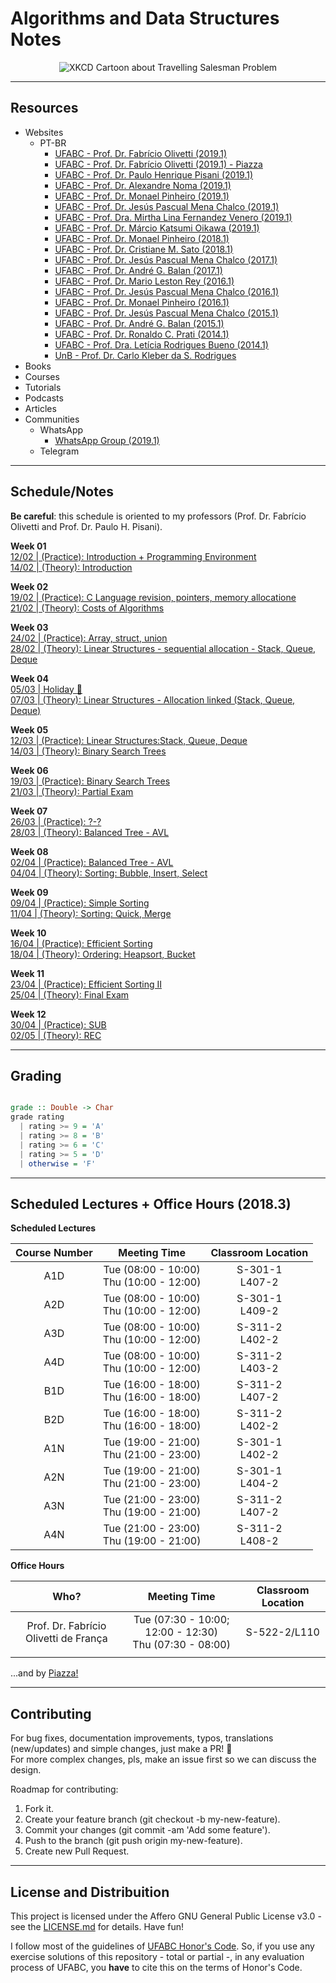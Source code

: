 # Algorithms and Data Structures Notes

<p align="center"

![XKCD Cartoon about Travelling Salesman Problem](https://imgs.xkcd.com/comics/travelling_salesman_problem.png)
>
</p>

---

## Resources

- Websites
  - PT-BR
    - [UFABC - Prof. Dr. Fabrício Olivetti (2019.1)](https://folivetti.github.io/teaching/2019-summer-teaching-2)
    - [UFABC - Prof. Dr. Fabrício Olivetti (2019.1) - Piazza](https://piazza.com/class/jqwakraajou17b)
    - [UFABC - Prof. Dr. Paulo Henrique Pisani (2019.1)](http://professor.ufabc.edu.br/~paulo.pisani/)
    - [UFABC - Prof. Dr. Alexandre Noma (2019.1)](https://sites.google.com/site/alexnoma/home/aed1)
    - [UFABC - Prof. Dr. Monael Pinheiro (2019.1)](https://www.google.com)
    - [UFABC - Prof. Dr. Jesús Pascual Mena Chalco (2019.1)](http://professor.ufabc.edu.br/~jesus.mena/courses/aed1-1q-2019/)
    - [UFABC - Prof. Dra. Mirtha Lina Fernandez Venero (2019.1)](http://professor.ufabc.edu.br/~mirtha.lina/aedi.html) 
    - [UFABC - Prof. Dr. Márcio Katsumi Oikawa (2019.1)](https://www.google.com) 
    - [UFABC - Prof. Dr. Monael Pinheiro (2018.1)](https://sites.google.com/site/aed2018q1/)
    - [UFABC - Prof. Dr. Cristiane M. Sato (2018.1)](http://tidia4.ufabc.edu.br/portal/site/a373abee-ee84-456b-ae94-3ffcb49d0f4f)
    - [UFABC - Prof. Dr. Jesús Pascual Mena Chalco (2017.1)](http://professor.ufabc.edu.br/~jesus.mena/courses/mcta001-1q-2017/)
    - [UFABC - Prof. Dr. André G. Balan (2017.1)](http://tidia4.ufabc.edu.br/portal/site/d837d892-fe3d-42fc-b397-db4d2f221ecd)
    - [UFABC - Prof. Dr. Mario Leston Rey (2016.1)](http://tidia4.ufabc.edu.br/portal/site/3bcb555e-4c7c-4997-8539-8617c9e2a797/)
    - [UFABC - Prof. Dr. Jesús Pascual Mena Chalco (2016.1)](http://professor.ufabc.edu.br/~jesus.mena/courses/bc1424-1q-2016/)
    - [UFABC - Prof. Dr. Monael Pinheiro (2016.1)](http://tidia4.ufabc.edu.br/portal/site/b85749f4-5d60-4acf-9962-d79ef54df8ca)
    - [UFABC - Prof. Dr. Jesús Pascual Mena Chalco (2015.1)](http://professor.ufabc.edu.br/~jesus.mena/courses/bc1424-1q-2015/)
    - [UFABC - Prof. Dr. André G. Balan (2015.1)](http://tidia4.ufabc.edu.br/portal/site/4e8c0b13-e168-4cd0-9575-0fe3c2cb84ce)
    - [UFABC - Prof. Dr. Ronaldo C. Prati (2014.1)](http://tidia4.ufabc.edu.br/portal/site/d1c45181-375f-47fc-940f-37b7992280bf)
    - [UFABC - Prof. Dra. Letícia Rodrigues Bueno (2014.1)](http://professor.ufabc.edu.br/~leticia.bueno/classes/aed1/)
    - [UnB - Prof. Dr. Carlo Kleber da S. Rodrigues](https://sites.google.com/site/carlokleber/alg-e-est-dados)
- Books
- Courses
- Tutorials
- Podcasts
- Articles
- Communities
  - WhatsApp
    - [WhatsApp Group (2019.1)](https://chat.whatsapp.com/Kif1W6czXhfJiN5q4mCFav)
  - Telegram

---

## Schedule/Notes

**Be careful**: this schedule is oriented to my professors (Prof. Dr. Fabrício Olivetti and Prof. Dr. Paulo H. Pisani).

**Week 01** <br/> 
[12/02 | (Practice): Introduction + Programming Environment](https://github.com/el-cardu/algorithms-data-structures-notes/blob/master/notes/01.md) <br/>
[14/02 | (Theory): Introduction](https://github.com/el-cardu/algorithms-data-structures-notes/blob/master/notes/02.md)

**Week 02** <br/>
[19/02 | (Practice): C Language revision, pointers, memory allocatione](https://github.com/el-cardu/algorithms-data-structures-notes/blob/master/notes/03.md) <br/>
[21/02 | (Theory): Costs of Algorithms](https://github.com/el-cardu/algorithms-data-structures-notes/blob/master/notes/04.md)

**Week 03** <br/>
[24/02 | (Practice): Array, struct, union](https://github.com/el-cardu/algorithms-data-structures-notes/blob/master/notes/05.md) <br/>
[28/02 | (Theory): Linear Structures - sequential allocation - Stack, Queue, Deque](https://github.com/el-cardu/algorithms-data-structures-notes/blob/master/notes/06.md)

**Week 04** <br/>
[05/03 | Holiday :tada:](https://github.com/el-cardu/algorithms-data-structures-notes/blob/master/notes/07.md) <br/>
[07/03 | (Theory): Linear Structures - Allocation linked (Stack, Queue, Deque)](https://github.com/el-cardu/algorithms-data-structures-notes/blob/master/notes/08.md)

**Week 05** <br/>
[12/03 | (Practice): Linear Structures:Stack, Queue, Deque](https://github.com/el-cardu/algorithms-data-structures-notes/blob/master/notes/09.md) <br/>
[14/03 | (Theory): Binary Search Trees](https://github.com/el-cardu/algorithms-data-structures-notes/blob/master/notes/10.md)

**Week 06** <br/>
[19/03 | (Practice): Binary Search Trees](https://github.com/el-cardu/algorithms-data-structures-notes/blob/master/notes/11.md) <br/>
[21/03 | (Theory): Partial Exam](https://github.com/el-cardu/algorithms-data-structures-notes/blob/master/notes/12.md)

**Week 07** <br/>
[26/03 | (Practice): ?-?](https://github.com/el-cardu/algorithms-data-structures-notes/blob/master/notes/13.md) <br/>
[28/03 | (Theory): Balanced Tree - AVL](https://github.com/el-cardu/algorithms-data-structures-notes/blob/master/notes/14.md)

**Week 08** <br/>
[02/04 | (Practice): Balanced Tree - AVL](https://github.com/el-cardu/algorithms-data-structures-notes/blob/master/notes/15.md) <br/>
[04/04 | (Theory): Sorting: Bubble, Insert, Select](https://github.com/el-cardu/algorithms-data-structures-notes/blob/master/notes/16.md)

**Week 09** <br/>
[09/04 | (Practice): Simple Sorting](https://github.com/el-cardu/algorithms-data-structures-notes/blob/master/notes/17.md) <br/>
[11/04 | (Theory): Sorting: Quick, Merge](https://github.com/el-cardu/algorithms-data-structures-notes/blob/master/notes/18.md)

**Week 10** <br/>
[16/04 | (Practice): Efficient Sorting](https://github.com/el-cardu/algorithms-data-structures-notes/blob/master/notes/19.md) <br/>
[18/04 | (Theory): Ordering: Heapsort, Bucket](https://github.com/el-cardu/algorithms-data-structures-notes/blob/master/notes/20.md)

**Week 11** <br/>
[23/04 | (Practice): Efficient Sorting II](https://github.com/el-cardu/algorithms-data-structures-notes/blob/master/notes/21.md)<br/>
[25/04 | (Theory): Final Exam](https://github.com/el-cardu/algorithms-data-structures-notes/blob/master/notes/22.md)

**Week 12** <br/>
[30/04 | (Practice): SUB](https://github.com/el-cardu/algorithms-data-structures-notes/blob/master/notes/23.md) <br/>
[02/05 | (Theory): REC](https://github.com/el-cardu/algorithms-data-structures-notes/blob/master/notes/24.md)

---

## Grading

```haskell

grade :: Double -> Char
grade rating
  | rating >= 9 = 'A'
  | rating >= 8 = 'B'
  | rating >= 6 = 'C'
  | rating >= 5 = 'D'
  | otherwise = 'F'
```

---

## Scheduled Lectures + Office Hours (2018.3)

**Scheduled Lectures**

|  Course Number  | Meeting Time | Classroom Location |
| :-----------------------: | :--------------------------: | :--------------------: |
| A1D | Tue (08:00 - 10:00) <br/> Thu (10:00 - 12:00) | S-301-1 <br/> L407-2 |
| A2D | Tue (08:00 - 10:00) <br/> Thu (10:00 - 12:00) | S-301-1 <br/> L409-2 |
| A3D | Tue (08:00 - 10:00) <br/> Thu (10:00 - 12:00) | S-311-2 <br/> L402-2 |
| A4D | Tue (08:00 - 10:00) <br/> Thu (10:00 - 12:00) | S-311-2 <br/> L403-2 |
| B1D | Tue (16:00 - 18:00) <br/> Thu (16:00 - 18:00) | S-311-2 <br/> L407-2 |
| B2D | Tue (16:00 - 18:00) <br/> Thu (16:00 - 18:00) | S-311-2 <br/> L402-2 |
| A1N | Tue (19:00 - 21:00) <br/> Thu (21:00 - 23:00) | S-301-1 <br/> L402-2 |
| A2N | Tue (19:00 - 21:00) <br/> Thu (21:00 - 23:00) | S-301-1 <br/> L404-2 |
| A3N | Tue (21:00 - 23:00) <br/> Thu (19:00 - 21:00) | S-311-2 <br/> L407-2 |
| A4N | Tue (21:00 - 23:00) <br/> Thu (19:00 - 21:00) | S-311-2 <br/> L408-2 |

**Office Hours**

|  Who?  | Meeting Time | Classroom Location |
| :-----------------------: | :--------------------------: | :--------------------: |
| Prof. Dr. Fabrício Olivetti de França | Tue (07:30 - 10:00; 12:00 - 12:30) <br/> Thu (07:30 - 08:00) | S-522-2/L110 |
| | |

...and by [Piazza!](https://piazza.com/class/jqwakraajou17b) 

---

## Contributing

For bug fixes, documentation improvements, typos, translations (new/updates) and simple changes, just make a PR! :tada: <br/>
For more complex changes, pls, make an issue first so we can discuss the design. <br/>

Roadmap for contributing: </br>

1. Fork it.
2. Create your feature branch (git checkout -b my-new-feature).
3. Commit your changes (git commit -am 'Add some feature').
4. Push to the branch (git push origin my-new-feature).
5. Create new Pull Request.

---

## License and Distribuition

This project is licensed under the Affero GNU General Public License v3.0 - see the [LICENSE.md](https://github.com/el-cardu/algorithms-data-structures-notes/blob/master/LICENSE) for details. Have fun! </br>

I follow most of the guidelines of [UFABC Honor's Code](http://professor.ufabc.edu.br/~e.francesquini/codigodehonra/). So, if you use any exercise solutions of this repository - total or partial -, in any evaluation process of UFABC, you **have** to cite this on the terms of Honor's Code. 
